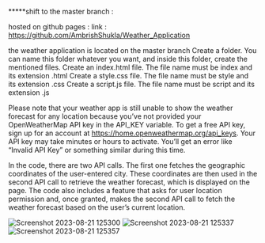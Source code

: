 *****shift to the master branch : 

hosted on github pages : link : https://github.com/AmbrishShukla/Weather_Application

the weather application is located on the master branch 
  Create a folder. You can name this folder whatever you want, and inside this folder, create the mentioned files.
  Create an index.html file. The file name must be index and its extension .html
  Create a style.css file. The file name must be style and its extension .css
  Create a script.js file. The file name must be script and its extension .js

Please note that your weather app is still unable to show the weather forecast for any location because you’ve not provided your OpenWeatherMap API key in the API_KEY variable. To get a free API key, sign up for an account at https://home.openweathermap.org/api_keys. Your API key may take minutes or hours to activate. You’ll get an error like “Invalid API Key” or something similar during this time.

In the code, there are two API calls. The first one fetches the geographic coordinates of the user-entered city. These coordinates are then used in the second API call to retrieve the weather forecast, which is displayed on the page. The code also includes a feature that asks for user location permission and, once granted, makes the second API call to fetch the weather forecast based on the user’s current location.


![Screenshot 2023-08-21 125300](https://github.com/AmbrishShukla/Weather_Application/assets/104611402/12f1a85c-fb09-4bce-aa82-07b7f39c02ca)
![Screenshot 2023-08-21 125337](https://github.com/AmbrishShukla/Weather_Application/assets/104611402/065e9cbf-90bd-4b44-a98e-ce59a7915c3a)
![Screenshot 2023-08-21 125357](https://github.com/AmbrishShukla/Weather_Application/assets/104611402/63b3b01c-2356-4001-93b8-c8d82030dc84)

